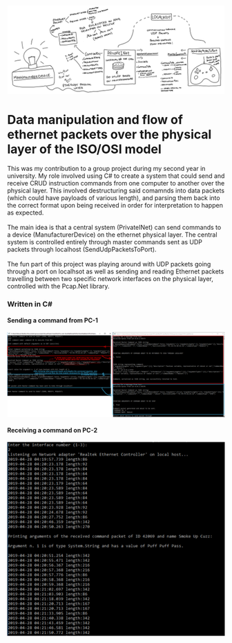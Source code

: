 ![alt text](https://raw.githubusercontent.com/kaloyanBozhkov/NetProject/master/LogicMap.jpg)

<h1>Data manipulation and flow of ethernet packets over the physical layer of the ISO/OSI model</h1>
<p>This was my contribution to a group project during my second year in university. My role involved using C# to create a system that could send and receive CRUD instruction commands from one computer to another over the physical layer. This involved destructuring said comamnds into data packets (which could have payloads of various length), and parsing them back into the correct format upon being received in order for interpretation to happen as expected.
<br/><br/>
The main idea is that a central system (PrivateINet) can send commands to a device (ManufacturerDevice) on the ethernet physical layer. The central system is controlled entirely through master commands sent as UDP packets through localhost (SendUdpPacketsToPort).
  <br/><br/>The fun part of this project was playing around with UDP packets going through a port on localhsot as well as sending and reading Ethernet packets travelling between two specific network interfaces on the physical layer, controlled with the Pcap.Net library.  
  
<h3>Written in C#</h3>
<h4>Sending a command from PC-1</h4>

![alt text](https://raw.githubusercontent.com/kaloyanBozhkov/NetProject/master/SendCommandExample.jpg)

<h4>Receiving a command on PC-2</h4>

![alt text](https://raw.githubusercontent.com/kaloyanBozhkov/NetProject/master/ExampleOfManufacturerDeviceReceivingPackets.png)

</p>
